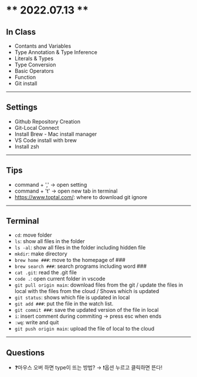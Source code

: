# ** 2022.07.13 **

## In Class
- Contants and Variables
- Type Annotation & Type Inference
- Literals & Types
- Type Conversion
- Basic Operators
- Function
- Git install

* * *
## Settings

- Github Repository Creation
- Git-Local Connect
- Install Brew - Mac install manager
- VS Code install with brew
- Install zsh

* * *
## Tips

- command + ',' -> open setting
- command + 't' -> open new tab in terminal
- https://www.toptal.com/: where to download git ignore

* * *
## Terminal

- `cd`: move folder
- `ls`: show all files in the folder
- `ls -al`: show all files in the folder including hidden file
- `mkdir`: make directory
- `brew home ###`: move to the homepage of ###
- `brew search ###`: search programs including word ###
- `cat .git`: read the .git file
- `code .`: open current folder in vscode
- `git pull origin main`: download files from the git / update the files in local with the files from the cloud / Shows which is updated
- `git status`: shows which file is updated in local
- `git add ###`: put the file in the watch list.
- `git commit ###`: save the updated version of the file in local
- `i`: insert comment during commiting -> press esc when ends
-  `:wq`: write and quit
- `git push origin main`: upload the file of local to the cloud


* * *
## Questions
- ❓마우스 오버 하면 type이 뜨는 방법? → ❗️옵션 누르고 클릭하면 뜬다!
